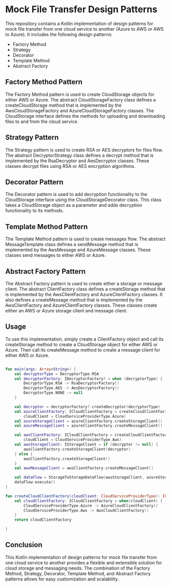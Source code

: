 # Mock File Transfer Design Patterns
This repository contains a Kotlin implementation of design patterns for mock file transfer from one cloud service to another (Azure to AWS or AWS to Azure). It includes the following design patterns:

* Factory Method
* Strategy
* Decorator
* Template Method
* Abstract Factory
## Factory Method Pattern
The Factory Method pattern is used to create CloudStorage objects for either AWS or Azure. The abstract CloudStorageFactory class defines a createCloudStorage method that is implemented by the AwsCloudStorageFactory and AzureCloudStorageFactory classes. The CloudStorage interface defines the methods for uploading and downloading files to and from the cloud service.

## Strategy Pattern
The Strategy pattern is used to create RSA or AES decryptors for files flow. The abstract DecryptorStrategy class defines a decrypt method that is implemented by the RsaDecryptor and AesDecryptor classes. These classes decrypt files using RSA or AES encryption algorithms.

## Decorator Pattern
The Decorator pattern is used to add decryption functionality to the CloudStorage interface using the CloudStorageDecorator class. This class takes a CloudStorage object as a parameter and adds decryption functionality to its methods.

## Template Method Pattern
The Template Method pattern is used to create messages flow. The abstract MessageTemplate class defines a sendMessage method that is implemented by the AwsMessage and AzureMessage classes. These classes send messages to either AWS or Azure.

## Abstract Factory Pattern
The Abstract Factory pattern is used to create either a storage or message client. The abstract ClientFactory class defines a createStorage method that is implemented by the AwsClientFactory and AzureClientFactory classes. It also defines a createMessage method that is implemented by the AwsClientFactory and AzureClientFactory classes. These classes create either an AWS or Azure storage client and message client.

## Usage
To use this implementation, simply create a ClientFactory object and call its createStorage method to create a CloudStorage object for either AWS or Azure. Then call its createMessage method to create a message client for either AWS or Azure.

```kotlin

fun main(args: Array<String>) {
    val decryptorType = DecryptorType.RSA
    val decryptorFactory: IDecryptorFactory? = when (decryptorType) {
        DecryptorType.RSA -> RsaDecryptorFactory()
        DecryptorType.AES -> AesDecryptorFactory()
        DecryptorType.NONE -> null
    }

    val decryptor = decryptorFactory?.createDecryptor(decryptorType)
    val azureClientFactory: ICloudClientFactory = createCloudClientFactory(
        cloudClient = CloudServiceProviderType.Azure)
    val azureStorageClient = azureClientFactory.createStorageClient()
    val azureMessageClient = azureClientFactory.createMessageClient()

    val awsClientFactory: ICloudClientFactory = createCloudClientFactory(
        cloudClient = CloudServiceProviderType.Aws)
    val awsStorageClient: IStorageClient = if (decryptor != null) {
        awsClientFactory.createStorageClient(decryptor)
    } else {
        awsClientFactory.createStorageClient()
    }
    val awsMessageClient = awsClientFactory.createMessageClient()

    val dataFlow = StorageToStorageDataFlow(awsStorageClient, azureStorageClient)
    dataFlow.execute()
}

fun createCloudClientFactory(cloudClient: CloudServiceProviderType): ICloudClientFactory {
    val cloudClientFactory: ICloudClientFactory = when(cloudClient) {
        CloudServiceProviderType.Azure -> AzureCloudClientFactory()
        CloudServiceProviderType.Aws -> AwsCloudClientFactory()
    }
    return cloudClientFactory

}
```

## Conclusion
This Kotlin implementation of design patterns for mock file transfer from one cloud service to another provides a flexible and extensible solution for cloud storage and messaging needs. The combination of the Factory Method, Strategy, Decorator, Template Method, and Abstract Factory patterns allows for easy customization and scalability.
